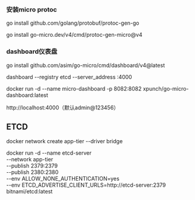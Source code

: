 ### 安装micro protoc

go install github.com/golang/protobuf/protoc-gen-go

go install go-micro.dev/v4/cmd/protoc-gen-micro@v4

### dashboard仪表盘

go install github.com/asim/go-micro/cmd/dashboard/v4@latest

dashboard --registry etcd --server_address :4000

docker run -d --name micro-dashboard -p 8082:8082 xpunch/go-micro-dashboard:latest

http://localhost:4000（默认admin@123456）

## ETCD

docker network create app-tier --driver bridge

docker run -d --name etcd-server \
--network app-tier \
--publish 2379:2379 \
--publish 2380:2380 \
--env ALLOW_NONE_AUTHENTICATION=yes \
--env ETCD_ADVERTISE_CLIENT_URLS=http://etcd-server:2379 \
bitnami/etcd:latest
